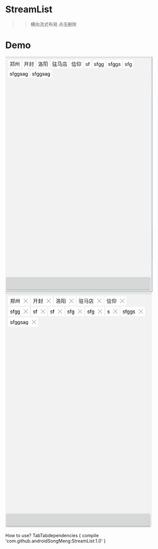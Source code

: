 # StreamList
>>横向流式布局 点击删除
# Demo
![](https://github.com/androidSongMeng/StreamList/raw/master/1.png)
![](https://github.com/androidSongMeng/StreamList/raw/master/2.png)

How to use?
	TabTabdependencies {
	        compile 'com.github.androidSongMeng:StreamList:1.0'
	}





